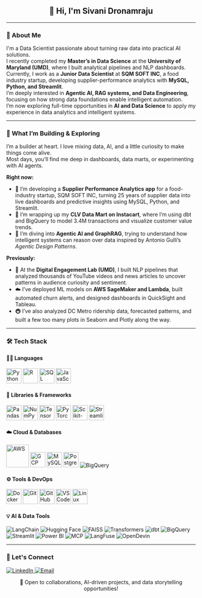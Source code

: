 <h2 align="center">👋 Hi, I'm Sivani Dronamraju</h2>

---

### 🧠 About Me
I'm a Data Scientist passionate about turning raw data into practical AI solutions.  
I recently completed my **Master’s in Data Science** at the **University of Maryland (UMD)**, where I built analytical pipelines and NLP dashboards.  
Currently, I work as a **Junior Data Scientist** at **SQM SOFT INC**, a food industry startup, developing supplier-performance analytics with **MySQL, Python, and Streamlit**.  
I’m deeply interested in **Agentic AI, RAG systems, and Data Engineering**, focusing on how strong data foundations enable intelligent automation.  
I’m now exploring full-time opportunities in **AI and Data Science** to apply my experience in data analytics and intelligent systems.

---

### 🚀 What I’m Building & Exploring

I’m a builder at heart. I love mixing data, AI, and a little curiosity to make things come alive.  
Most days, you’ll find me deep in dashboards, data marts, or experimenting with AI agents.

**Right now:**
- 🥫 I’m developing a **Supplier Performance Analytics app** for a food-industry startup, SQM SOFT INC, turning 25 years of supplier data into live dashboards and predictive insights using MySQL, Python, and Streamlit.  
- 🛒 I’m wrapping up my **CLV Data Mart on Instacart**, where I’m using dbt and BigQuery to model 3.4M transactions and visualize customer value trends.  
- 💬 I’m diving into **Agentic AI and GraphRAG**, trying to understand how intelligent systems can reason over data inspired by Antonio Gulli’s *Agentic Design Patterns*.

**Previously:**
- 📰 At the **Digital Engagement Lab (UMD)**, I built NLP pipelines that analyzed thousands of YouTube videos and news articles to uncover patterns in audience curiosity and sentiment.  
- ☁️ I’ve deployed ML models on **AWS SageMaker and Lambda**, built automated churn alerts, and designed dashboards in QuickSight and Tableau.  
- 🚇 I’ve also analyzed DC Metro ridership data, forecasted patterns, and built a few too many plots in Seaborn and Plotly along the way.  

---

### 🛠️ Tech Stack

#### 🧑‍💻 Languages
<p align="left">
  <img src="https://cdn.jsdelivr.net/gh/devicons/devicon/icons/python/python-original.svg" alt="Python" width="40" height="40"/>
  <img src="https://cdn.jsdelivr.net/gh/devicons/devicon/icons/r/r-original.svg" alt="R" width="40" height="40"/>
  <img src="https://cdn.jsdelivr.net/gh/devicons/devicon/icons/sqlite/sqlite-original.svg" alt="SQL" width="40" height="40"/>
  <img src="https://cdn.jsdelivr.net/gh/devicons/devicon/icons/javascript/javascript-original.svg" alt="JavaScript" width="40" height="40"/>
</p>

#### 🧠 Libraries & Frameworks
<p align="left">
  <img src="https://cdn.jsdelivr.net/gh/devicons/devicon/icons/pandas/pandas-original.svg" alt="Pandas" width="40" height="40"/>
  <img src="https://cdn.jsdelivr.net/gh/devicons/devicon/icons/numpy/numpy-original.svg" alt="NumPy" width="40" height="40"/>
  <img src="https://cdn.jsdelivr.net/gh/devicons/devicon/icons/tensorflow/tensorflow-original.svg" alt="TensorFlow" width="40" height="40"/>
  <img src="https://cdn.jsdelivr.net/gh/devicons/devicon/icons/pytorch/pytorch-original.svg" alt="PyTorch" width="40" height="40"/>
  <img src="https://cdn.jsdelivr.net/gh/devicons/devicon/icons/scikitlearn/scikitlearn-original.svg" alt="Scikit-learn" width="40" height="40"/>
  <img src="https://cdn.jsdelivr.net/gh/devicons/devicon/icons/streamlit/streamlit-original.svg" alt="Streamlit" width="40" height="40"/>
</p>

#### ☁️ Cloud & Databases
<p align="left">
  <img src="https://cdn.jsdelivr.net/gh/devicons/devicon/icons/amazonwebservices/amazonwebservices-original-wordmark.svg" alt="AWS" width="60" height="60"/>
  <img src="https://cdn.jsdelivr.net/gh/devicons/devicon/icons/googlecloud/googlecloud-original.svg" alt="GCP" width="40" height="40"/>
  <img src="https://cdn.jsdelivr.net/gh/devicons/devicon/icons/mysql/mysql-original.svg" alt="MySQL" width="40" height="40"/>
  <img src="https://cdn.jsdelivr.net/gh/devicons/devicon/icons/postgresql/postgresql-original.svg" alt="PostgreSQL" width="40" height="40"/>
  <img src="https://img.shields.io/badge/BigQuery-4285F4?style=for-the-badge&logo=googlecloud&logoColor=white" alt="BigQuery" />
</p>

#### ⚙️ Tools & DevOps
<p align="left">
  <img src="https://cdn.jsdelivr.net/gh/devicons/devicon/icons/docker/docker-original.svg" alt="Docker" width="40" height="40"/>
  <img src="https://cdn.jsdelivr.net/gh/devicons/devicon/icons/git/git-original.svg" alt="Git" width="40" height="40"/>
  <img src="https://cdn.jsdelivr.net/gh/devicons/devicon/icons/github/github-original.svg" alt="GitHub" width="40" height="40"/>
  <img src="https://cdn.jsdelivr.net/gh/devicons/devicon/icons/vscode/vscode-original.svg" alt="VSCode" width="40" height="40"/>
  <img src="https://cdn.jsdelivr.net/gh/devicons/devicon/icons/linux/linux-original.svg" alt="Linux" width="40" height="40"/>
</p>

#### 💡 AI & Data Tools
<p align="left">

  <!-- AI & ML Tools -->
  <img src="https://img.shields.io/badge/LangChain-%23007ACC?style=for-the-badge&logo=chainlink&logoColor=white" alt="LangChain"/>
  <img src="https://img.shields.io/badge/Hugging%20Face-FCC72C?style=for-the-badge&logo=huggingface&logoColor=black" alt="Hugging Face"/>
  <img src="https://img.shields.io/badge/FAISS-0052CC?style=for-the-badge&logo=meta&logoColor=white" alt="FAISS"/>
  <img src="https://img.shields.io/badge/Transformers-ffcc00?style=for-the-badge&logo=openai&logoColor=black" alt="Transformers"/>

  <!-- Data Engineering -->
  <img src="https://img.shields.io/badge/dbt-FF694B?style=for-the-badge&logo=dbt&logoColor=white" alt="dbt"/>
  <img src="https://img.shields.io/badge/BigQuery-4285F4?style=for-the-badge&logo=googlecloud&logoColor=white" alt="BigQuery"/>
  <img src="https://img.shields.io/badge/Streamlit-FF4B4B?style=for-the-badge&logo=streamlit&logoColor=white" alt="Streamlit"/>
  <img src="https://img.shields.io/badge/Power%20BI-F2C811?style=for-the-badge&logo=powerbi&logoColor=black" alt="Power BI"/>

  <!-- Infra & Observability -->
  <img src="https://img.shields.io/badge/MCP-1E90FF?style=for-the-badge&logo=gitbook&logoColor=white" alt="MCP"/>
  <img src="https://img.shields.io/badge/LangFuse-800080?style=for-the-badge&logo=flask&logoColor=white" alt="LangFuse"/>
  <img src="https://img.shields.io/badge/OpenDevin-0A66C2?style=for-the-badge&logo=python&logoColor=white" alt="OpenDevin"/>

</p>

---

### 🤝 Let's Connect

<p align="left">
  <a href="https://www.linkedin.com/in/sivani-dronamraju/" target="_blank">
    <img src="https://img.shields.io/badge/LinkedIn-%230077B5.svg?&style=for-the-badge&logo=linkedin&logoColor=white" alt="LinkedIn"/>
  </a>

  <a href="mailto:sivani.dronamraju1507@gmail.com" target="_blank">
    <img src="https://img.shields.io/badge/Email-D14836?style=for-the-badge&logo=gmail&logoColor=white" alt="Email"/>
  </a>

</p>

<p align="center">
  🌱 Open to collaborations, AI-driven projects, and data storytelling opportunities!
</p>

